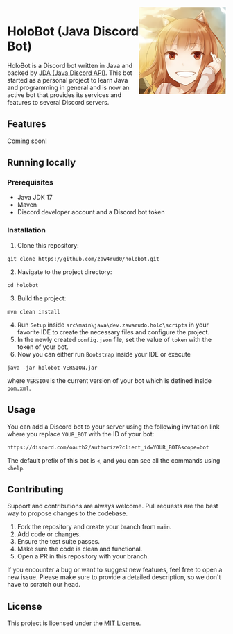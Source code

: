 <img align="right" src="src/main/resources/logo.png" height="200" width="200" alt="Holo's profile picture">

# HoloBot (Java Discord Bot)

HoloBot is a Discord bot written in Java and backed by [JDA (Java Discord API)](https://github.com/discord-jda/JDA). This bot started as a personal project to learn Java and programming in general and is now an active bot that provides its services and features to several Discord servers.

## Features

Coming soon!

## Running locally

### Prerequisites

- Java JDK 17
- Maven
- Discord developer account and a Discord bot token

### Installation

1. Clone this repository:
```
git clone https://github.com/zaw4rud0/holobot.git
```
2. Navigate to the project directory: 
```
cd holobot
```
3. Build the project:
```
mvn clean install
```
4. Run `Setup` inside `src\main\java\dev.zawarudo.holo\scripts` in your favorite IDE to create the necessary files and configure the project.
5. In the newly created `config.json` file, set the value of `token` with the token of your bot.
6. Now you can either run `Bootstrap` inside your IDE or execute
```
java -jar holobot-VERSION.jar
```
where `VERSION` is the current version of your bot which is defined inside `pom.xml`.

## Usage

You can add a Discord bot to your server using the following invitation link where you replace `YOUR_BOT` with the ID of your bot:
```
https://discord.com/oauth2/authorize?client_id=YOUR_BOT&scope=bot
```

The default prefix of this bot is `<`, and you can see all the commands using `<help`.

## Contributing

Support and contributions are always welcome. Pull requests are the best way to propose changes to the codebase.

1. Fork the repository and create your branch from `main`.
2. Add code or changes.
3. Ensure the test suite passes.
4. Make sure the code is clean and functional.
5. Open a PR in this repository with your branch.

If you encounter a bug or want to suggest new features, feel free to open a new issue. Please make sure to provide a detailed description, so we don't have to scratch our head.

## License

This project is licensed under the [MIT License](LICENSE).